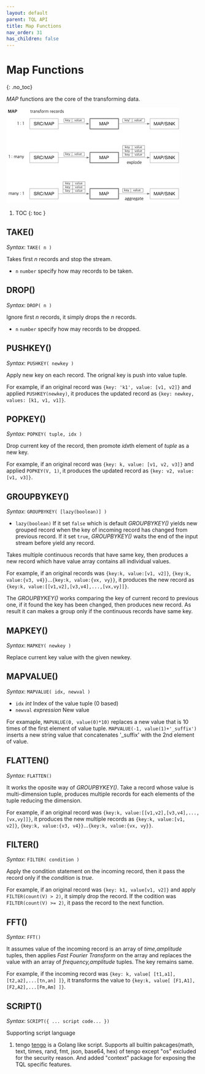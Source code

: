 ```yaml
---
layout: default
parent: TQL API
title: Map Functions
nav_order: 31
has_children: false
---
```


# Map Functions
{: .no_toc}

*MAP* functions are the core of the transforming data.

![tql_map](./img/tql_map.jpg)

1. TOC
{: toc }


## TAKE()

*Syntax*: `TAKE( n )`

Takes first *n* records and stop the stream.

- `n` `number` specify how may records to be taken.

## DROP()

*Syntax*: `DROP( n )`

Ignore first *n* records, it simply drops the *n* records.

- `n` `number` specify how may records to be dropped.

## PUSHKEY()

*Syntax*: `PUSHKEY( newkey )`

Apply new key on each record. The orignal key is push into value tuple.

For example, if an original record was `{key: 'k1', value: [v1, v2]}` and applied `PUSHKEY(newkey)`, it produces the updated record as `{key: newkey, values: [k1, v1, v1]}`.

## POPKEY()

*Syntax*: `POPKEY( tuple, idx )`

Drop current key of the record, then promote *idx*th element of *tuple* as a new key.

For example, if an original record was `{key: k, value: [v1, v2, v3]}` and applied `POPKEY(V, 1)`, it produces the updated record as `{key: v2, value:[v1, v3]}`.

## GROUPBYKEY()

*Syntax*: `GROUPBYKEY( [lazy(boolean)] )`

- `lazy(boolean)` If it set `false` which is default *GROUPBYKEY()* yields new grouped record when the key of incoming record has changed from previous record. If it set `true`, *GROUPBYKEY()* waits the end of the input stream before yield any record. 

Takes multiple continuous records that have same key, then produces a new record which have value array contains all individual values.

For example, if an original records was `{key:k, value:[v1, v2]}`, `{key:k, value:{v3, v4}}`...`{key:k, value:{vx, vy}}`, it produces the new record as `{key:k, value:[[v1,v2],[v3,v4],...,[vx,vy]]}`.

The *GROUPBYKEY()* works comparing the key of current record to previous one, if it found the key has been changed, then produces new record. As result it can makes a group only if the continuous records have same key.

## MAPKEY()

*Syntax*: `MAPKEY( newkey )`

Replace current key value with the given newkey.


## MAPVALUE()

*Syntax*: `MAPVALUE( idx, newval )`

- `idx` *int*  Index of the value tuple (0 based)
- `newval` *expression* New value

For examaple, `MAPVALUE(0, value(0)*10)` replaces a new value that is 10 times of the first element of value tuple.
`MAPVALUE(-1, value(1)+'_suffix')` inserts a new string value that concatenates '_suffix' with the 2nd element of value.

## FLATTEN()

*Syntax*: `FLATTEN()`

It works the oposite way of *GROUPBYKEY()*. Take a record whose value is multi-dimension tuple, produces multiple records for each elements of the tuple reducing the dimension.

For example, if an original record was `{key:k, value:[[v1,v2],[v3,v4],...,[vx,vy]]}`, it produces the new multiple records as `{key:k, value:[v1, v2]}`, `{key:k, value:{v3, v4}}`...`{key:k, value:{vx, vy}}`.

## FILTER()

*Syntax*: `FILTER( condition )`

Apply the condition statement on the incoming record, then it pass the record only if the *condition* is *true*.

For example, if an original record was `{key: k1, value[v1, v2]}` and apply `FILTER(count(V) > 2)`, it simply drop the record. If the codition was `FILTER(count(V) >= 2)`, it pass the record to the next function.

## FFT()

*Syntax*: `FFT()`

It assumes value of the incoming record is an array of *time,amplitude* tuples, then applies *Fast Fourier Transform* on the array and replaces the value with an array of *frequency,amplitude* tuples. The key remains same.

For example, if the incoming record was `{key: k, value[ [t1,a1],[t2,a2],...[tn,an] ]}`, it transforms the value to `{key:k, value[ [F1,A1], [F2,A2],...[Fm,Am] ]}`.

## SCRIPT()

*Syntax*: `SCRIPT({ ... script code... })`

Supporting script language

1. tengo
 [tengo](https://github.com/d5/tengo) is a Golang like script.
 Supports all builtin pakcages(math, text, times, rand, fmt, json, base64, hex) of tengo except "os" excluded for the security reason.
 And added "context" package for exposing the TQL specific features.